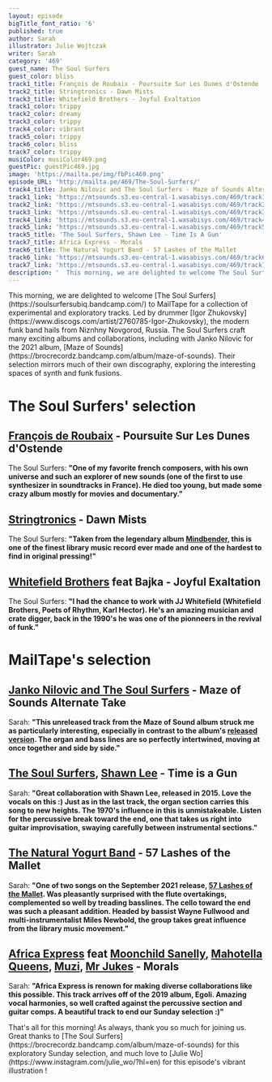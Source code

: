 ```yaml
---
layout: episode
bigTitle_font_ratio: '6'
published: true
author: Sarah
illustrator: Julie Wojtczak
writer: Sarah
category: '469'
guest_name: The Soul Surfers
guest_color: bliss
track1_title: François de Roubaix - Poursuite Sur Les Dunes d'Ostende
track2_title: Stringtronics - Dawn Mists
track3_title: Whitefield Brothers - Joyful Exaltation
track1_color: trippy
track2_color: dreamy
track3_color: trippy
track4_color: vibrant
track5_color: trippy
track6_color: bliss
track7_color: trippy
musiColor: musiColor469.png
guestPic: guestPic469.jpg
image: 'https://mailta.pe/img/fbPic469.png'
episode_URL: 'http://mailta.pe/469/The-Soul-Surfers/'
track4_title: Janko Nilovic and The Soul Surfers - Maze of Sounds Alternate Take
track1_link: 'https://mtsounds.s3.eu-central-1.wasabisys.com/469/track1.mp3'
track2_link: 'https://mtsounds.s3.eu-central-1.wasabisys.com/469/track2.mp3'
track3_link: 'https://mtsounds.s3.eu-central-1.wasabisys.com/469/track3.mp3'
track4_link: 'https://mtsounds.s3.eu-central-1.wasabisys.com/469/track4.mp3'
track5_link: 'https://mtsounds.s3.eu-central-1.wasabisys.com/469/track5.mp3'
track5_title: 'The Soul Surfers, Shawn Lee - Time Is A Gun'
track7_title: Africa Express - Morals
track6_title: The Natural Yogurt Band - 57 Lashes of the Mallet
track6_link: 'https://mtsounds.s3.eu-central-1.wasabisys.com/469/track6.mp3'
track7_link: 'https://mtsounds.s3.eu-central-1.wasabisys.com/469/track7.mp3'
description: '  This morning, we are delighted to welcome The Soul Surfers to MailTape for a collection of experimental and exploratory tracks. Led by drummer Igor Zhukovsky, the modern funk band hails from Niznhny Novgorod, Russia. The Soul Surfers craft many exciting albums and collaborations, including with Janko Nilovic for the 2021 album, Maze of Sounds. Their selection mirrors much of their own music, exploring the interesting spaces of synth and funk fusions.'
---
```

<p id="introduction"> This morning, we are delighted to welcome [The Soul Surfers](https://soulsurfersubiq.bandcamp.com/) to MailTape for a collection of experimental and exploratory tracks. Led by drummer [Igor Zhukovsky](https://www.discogs.com/artist/2760785-Igor-Zhukovsky), the modern funk band hails from Niznhny Novgorod, Russia. The Soul Surfers craft many exciting albums and collaborations, including with Janko Nilovic for the 2021 album, [Maze of Sounds](https://brocrecordz.bandcamp.com/album/maze-of-sounds). Their selection mirrors much of their own discography, exploring the interesting spaces of synth and funk fusions.
  </p>
 
# The Soul Surfers' selection

## [François de Roubaix](https://www.discogs.com/artist/119363-Fran%C3%A7ois-De-Roubaix) - Poursuite Sur Les Dunes d'Ostende
The Soul Surfers: **"**One of my favorite french composers, with his own universe and such an explorer of new sounds (one of the first to use synthesizer in soundtracks in France). He died too young, but made some crazy album mostly for movies and documentary.**"**

## [Stringtronics](https://www.macleans.ca/culture/the-weird-and-true-story-of-moondog/) - Dawn Mists
The Soul Surfers: **"**Taken from the legendary album [Mindbender](https://lightintheattic.net/releases/517-mindbender), this is one of the finest library music record ever made and one of the hardest to find in original pressing!**"**

## [Whitefield Brothers](https://www.zappa.com/) feat Bajka - Joyful Exaltation
The Soul Surfers: **"**I had the chance to work with JJ Whitefield (Whitefield Brothers, Poets of Rhythm, Karl Hector). He's an amazing musician and crate digger, back in the 1990's he was one of the pionneers in the revival of funk.**"**

# MailTape's selection

## [Janko Nilovic and The Soul Surfers](https://brocrecordz.bandcamp.com/album/maze-of-sounds) - Maze of Sounds Alternate Take
Sarah: **"**This unreleased track from the Maze of Sound album struck me as particularly interesting, especially in contrast to the album's [released version](https://www.youtube.com/watch?v=m1oLjnKeUiY). The organ and bass lines are so perfectly intertwined, moving at once together and side by side.**"**

## [The Soul Surfers](https://soulsurfersubiq.bandcamp.com/), [Shawn Lee](https://www.shawnlee.net/) - Time is a Gun
Sarah: **"**Great collaboration with Shawn Lee, released in 2015. Love the vocals on this :) Just as in the last track, the organ section carries this song to new heights. The 1970's influence in this is unmistakeable. Listen for the percussive break toward the end, one that takes us right into guitar improvisation, swaying carefully between instrumental sections.**"**

## [The Natural Yogurt Band](https://thenaturalyogurtband.bandcamp.com/) - 57 Lashes of the Mallet
Sarah: **"**One of two songs on the September 2021 release, [57 Lashes of the Mallet](https://thenaturalyogurtband.bandcamp.com/). Was pleasantly surprised with the flute overtakings, complemented so well by treading basslines. The cello toward the end was such a pleasant addition. Headed by bassist Wayne Fullwood and multi-instrumentalist Miles Newbold, the group takes great influence from the library music movement.**"**

## [Africa Express](https://africaexpress.bandcamp.com/album/egoli) feat [Moonchild Sanelly](https://www.dazeddigital.com/projects/article/52989/1/moonchild-sanelly-musician-biography-dazed-100-2021-profile), [Mahotella Queens](https://www.discogs.com/artist/56676-Mahotella-Queens), [Muzi](https://www.thefader.com/2021/10/01/muzi-new-album-interblaktic-stream), [Mr Jukes](https://www.facebook.com/muziou) - Morals
Sarah: **"**Africa Express is renown for making diverse collaborations like this possible. This track arrives off of the 2019 album, Egoli. Amazing vocal harmonies, so well crafted against the percussive section and guitar comps. A beautiful track to end our Sunday selection :)**"**

<p id="outroduction">That's all for this morning! As always, thank you so much for joining us. Great thanks to [The Soul Surfers](https://brocrecordz.bandcamp.com/album/maze-of-sounds) for this exploratory Sunday selection, and much love to [Julie Wo](https://www.instagram.com/julie_wo/?hl=en) for this episode's vibrant illustration !</p>
